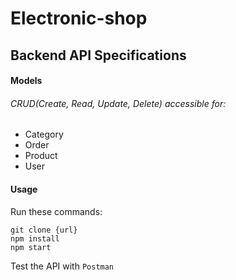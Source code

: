 # Electronic-shop
## Backend API Specifications

#### Models
###### CRUD(Create, Read, Update, Delete) accessible for:
- Category
- Order
- Product
- User

#### Usage
Run these commands:
```
git clone {url}
npm install
npm start
```
Test the API with `Postman`

 